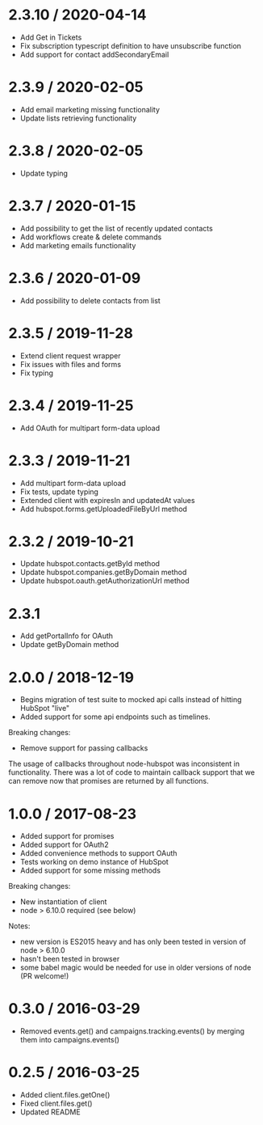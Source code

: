 # 2.3.10 / 2020-04-14

- Add Get in Tickets 
- Fix subscription typescript definition to have unsubscribe function 
- Add support for contact addSecondaryEmail 

# 2.3.9 / 2020-02-05

- Add email marketing missing functionality
- Update lists retrieving functionality

# 2.3.8 / 2020-02-05

- Update typing   

# 2.3.7 / 2020-01-15

- Add possibility to get the list of recently updated contacts 
- Add workflows create & delete commands 
- Add marketing emails functionality   

# 2.3.6 / 2020-01-09

- Add possibility to delete contacts from list 

# 2.3.5 / 2019-11-28

- Extend client request wrapper
- Fix issues with files and forms
- Fix typing

# 2.3.4 / 2019-11-25

- Add OAuth for multipart form-data upload

# 2.3.3 / 2019-11-21

- Add multipart form-data upload
- Fix tests, update typing
- Extended client with expiresIn and updatedAt values
- Add hubspot.forms.getUploadedFileByUrl method

# 2.3.2 / 2019-10-21

- Update hubspot.contacts.getById method
- Update hubspot.companies.getByDomain method
- Update hubspot.oauth.getAuthorizationUrl method

# 2.3.1

- Add getPortalInfo for OAuth
- Update getByDomain method

# 2.0.0 / 2018-12-19

- Begins migration of test suite to mocked api calls instead of hitting HubSpot
  "live"
- Added support for some api endpoints such as timelines.

Breaking changes:

- Remove support for passing callbacks

The usage of callbacks throughout node-hubspot was inconsistent in
functionality. There was a lot of code to maintain callback support that we can
remove now that promises are returned by all functions.

# 1.0.0 / 2017-08-23

- Added support for promises
- Added support for OAuth2
- Added convenience methods to support OAuth
- Tests working on demo instance of HubSpot
- Added support for some missing methods

Breaking changes:

- New instantiation of client
- node > 6.10.0 required (see below)

Notes:

- new version is ES2015 heavy and has only been tested in version of node > 6.10.0
- hasn't been tested in browser
- some babel magic would be needed for use in older versions of node (PR welcome!)

# 0.3.0 / 2016-03-29

- Removed events.get() and campaigns.tracking.events() by merging them into campaigns.events()

# 0.2.5 / 2016-03-25

- Added client.files.getOne()
- Fixed client.files.get()
- Updated README
